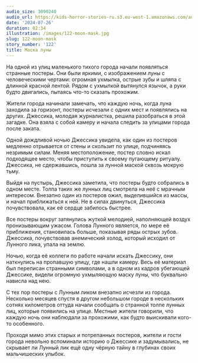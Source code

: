 ```yaml
---
audio_size: 3090240
audio_url: https://kids-horror-stories-ru.s3.eu-west-1.amazonaws.com/audio/122-moon-mask.mp3
date: '2024-07-26'
duration: 02:34
illustration: /images/122-moon-mask.jpg
slug: 122-moon-mask
story_number: '122'
title: Маска луны
---
```


На одной из улиц маленького тихого города начали появляться странные постеры. Они были яркими, с изображением луны с человеческими чертами: огромная ухмылка, острые зубы и шляпа с длинной красной лентой. Рядом с ухмылкой вытянулся язычок, а руки будто двигались, пытаясь что-то сказать прохожим.

Жители города начинали замечать, что каждую ночь, когда луна заходила за горизонт, постеры исчезали с одних мест и появлялись на других. Джессика, молодая журналистка, решила разобраться в этой загадке. Она взяла с собой камеру и начала следить за улицами города после заката.

Одной дождливой ночью Джессика увидела, как один из постеров медленно отрывается от стены и скользит по улице, подчиняясь незримым силам. Меняя местоположение, постер словно искал подходящее место, чтобы приступить к своему пугающему ритуалу. Джессика, не сдержавшись, пошла за лунной маской сквозь мокрую тьму.

Выйдя на пустырь, Джессика заметила, что постеры будто собрались в одном месте. Толпа таких же лунных лиц смотрела на неё с мрачным интересом. Внезапно один из постеров ожил, выделившийся из массы, и начал приближаться к ней. Не в силах двинуться, Джессика почувствовала, как её сердце забилось быстрее.

Все постеры вокруг затянулись жуткой мелодией, наполняющей воздух пронизывающим ужасом. Голова Лунного является, по мере её приближения, становилась больше, показывая ряды острых зубов. Джессика, почувствовав анемический холод, который исходил от Лунного лика, упала на землю.

Ночью, когда её коллеги по работе начали искать Джессику, они наткнулись на пропавшую улицу, где нашли камеру. Весь её материал был переписан странными символами, а в одном из кадров убегающей Джессике, видели огромную ухмыляющую маску луны, что буквально нависла над нею.

С тех пор постеры с Лунным ликом внезапно исчезли из города. Несколько месяцев спустя в другом небольшом городе в нескольких сотнях километров оттуда начали сообщать о странной толпе лунных лиц, которые появились на улице. Местные жители говорили, что каждую ночь они наблюдали за прохожими, как будто выискивали кого-то особенного.

Проходя мимо этих старых и потрепанных постеров, жители и гости города невольно вспоминали историю о Джессике и задумывались, не скрывает ли Лунный лик ещё одну чёрную тайну в глубинах своих мальчишеских улыбок.